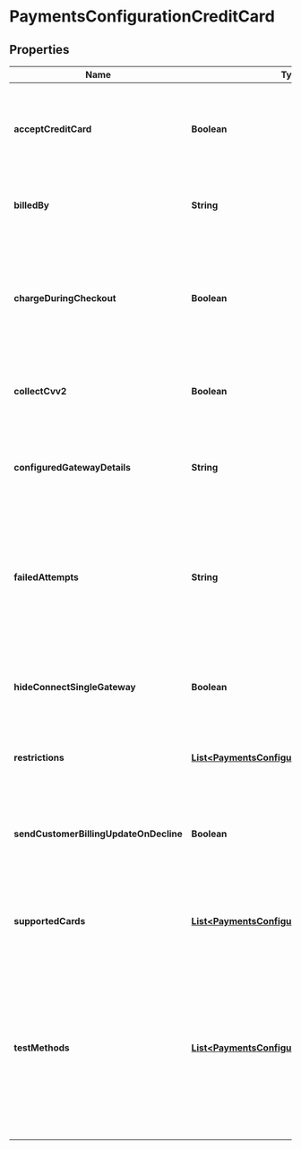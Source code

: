 
# PaymentsConfigurationCreditCard

## Properties
Name | Type | Description | Notes
------------ | ------------- | ------------- | -------------
**acceptCreditCard** | **Boolean** | Master flag indicating whether this merchant accepts credit card payments |  [optional]
**billedBy** | **String** | Description that appears on customer statements |  [optional]
**chargeDuringCheckout** | **Boolean** | If false, order will be accepted and placed into Accounts Receivable without charging card first |  [optional]
**collectCvv2** | **Boolean** | UltraCart will require customer to enter cvv if this is true |  [optional]
**configuredGatewayDetails** | **String** | Human readable description of the credit card gateway currently configured |  [optional]
**failedAttempts** | **String** | The number of failed attempts before the order is placed into Accounts Receivable for manual intervention |  [optional]
**hideConnectSingleGateway** | **Boolean** | This internal flag aids the UI in determining which buttons to show. |  [optional]
**restrictions** | [**List&lt;PaymentsConfigurationRestrictions&gt;**](PaymentsConfigurationRestrictions.md) | Restrictions for this payment method |  [optional]
**sendCustomerBillingUpdateOnDecline** | **Boolean** | UltraCart will send customers emails to update their credit card if the card is declined |  [optional]
**supportedCards** | [**List&lt;PaymentsConfigurationCreditCardType&gt;**](PaymentsConfigurationCreditCardType.md) | A list of credit cards the merchant wishes to accept. |  [optional]
**testMethods** | [**List&lt;PaymentsConfigurationTestMethod&gt;**](PaymentsConfigurationTestMethod.md) | An array of test methods for placing test orders.  The cards defined here may be real or fake, but any order placed with them will be marked as Test orders |  [optional]



